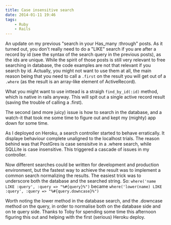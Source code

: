 ```yaml
---
title: Case insensitive search
date: 2014-01-11 19:46
tags:
	- Ruby
	- Rails
---
```


An update on my previous "search in your Has_many :through" posts. As it turned out, you don't really need to do a "LIKE" search if you are after a record by id (see the syntax of the search query in the previous posts), as the ids are unique. While the spirit of those posts is still very relevant to free searching in database, the code examples are not that relevant if you search by id. Actually, you might not want to use them at all, the main reason being that you need to call a `.first` on the result you will get out of a `.where` (as the result is an array-like element of ActiveRecord).

What you might want to use inttead is a straigh `find_by_id(:id)` method, which is native in rails anyway. This will spit out a single active record result (saving the trouble of calling a .first).

The second (and more juicy) issue is how to search in the database, and a watch-it that took me some time to figure out and kept my (mighty) app down for some time.

As I deployed on Heroku, a search controller started to behave erratically. It displaye behaviour complete unaligned to the localhost trials. The reason behind was that PostGres is case sensisitve in a .where search, while SQLLite is case insensitive. This triggered a cascade of issues in my controller.

Now different searches could be written for development and production environment, but the fastest way to achieve the result was to implement a common search normalizing the results. The easiest trick was to underscore both the database and the searched string. So: `where('name LIKE :query', :query => "%#{query}%")` became `where('lower(name) LIKE :query', :query => "%#{query.downcase}%")`

Worth noting the lower method in the database search, and the .downcase method on the query, in order to normalise both on the database side and on te query side. Thanks to Toby for spending some time this afternoon figuring this out and helping with the first (serious) Heroku deploy.